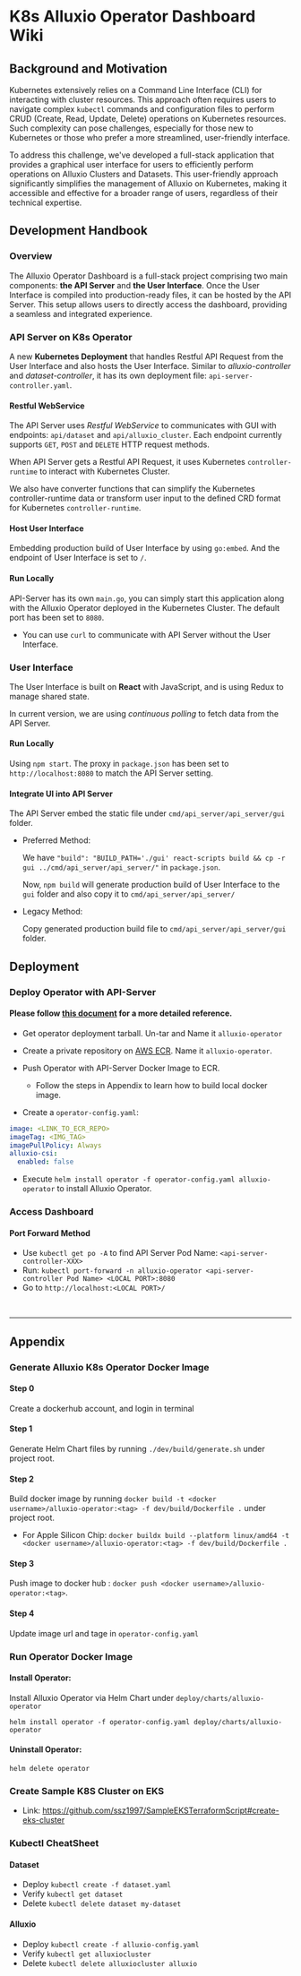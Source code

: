 # K8s Alluxio Operator Dashboard Wiki

## Background and Motivation

Kubernetes extensively relies on a Command Line Interface (CLI) for interacting with cluster resources. This approach often requires users to navigate complex `kubectl` commands and configuration files to perform CRUD (Create, Read, Update, Delete) operations on Kubernetes resources. Such complexity can pose challenges, especially for those new to Kubernetes or those who prefer a more streamlined, user-friendly interface.

To address this challenge, we've developed a full-stack application that provides a graphical user interface for users to efficiently perform operations on Alluxio Clusters and Datasets. This user-friendly approach significantly simplifies the management of Alluxio on Kubernetes, making it accessible and effective for a broader range of users, regardless of their technical expertise.

## Development Handbook

### Overview
The Alluxio Operator Dashboard is a full-stack project comprising two main components: **the API Server** and **the User Interface**. Once the User Interface is compiled into production-ready files, it can be hosted by the API Server. This setup allows users to directly access the dashboard, providing a seamless and integrated experience.

### API Server on K8s Operator
A new **Kubernetes Deployment** that handles Restful API Request from the User Interface and also hosts the User Interface. Similar to _alluxio-controller_ and _dataset-controller_, it has its own deployment file: `api-server-controller.yaml`. 

#### Restful WebService
The API Server uses _Restful WebService_ to communicates with GUI with endpoints: `api/dataset` and `api/alluxio_cluster`. Each endpoint currently supports `GET`, `POST` and `DELETE` HTTP request methods.

When API Server gets a Restful API Request, it uses Kubernetes `controller-runtime` to interact with Kubernetes Cluster. 

We also have converter functions that can simplify the Kubernetes controller-runtime data or transform user input to the defined CRD format for Kubernetes `controller-runtime`.

#### Host User Interface
Embedding production build of User Interface by using `go:embed`. And the endpoint of User Interface is set to `/`. 

#### Run Locally
API-Server has its own `main.go`, you can simply start this application along with the Alluxio Operator deployed in the Kubernetes Cluster. The default port has been set to `8080`.

- You can use `curl` to communicate with API Server without the User Interface.


### User Interface
The User Interface is built on **React** with JavaScript, and is using Redux to manage shared state. 

In current version, we are using *continuous polling* to fetch data from the API Server.

#### Run Locally
Using `npm start`. The proxy in `package.json` has been set to `http://localhost:8080` to match the API Server setting.

#### Integrate UI into API Server
The API Server embed the static file under `cmd/api_server/api_server/gui` folder.

- Preferred Method:

  We have `"build": "BUILD_PATH='./gui' react-scripts build && cp -r gui ../cmd/api_server/api_server/"` in `package.json`.

  Now, `npm build` will generate production build of User Interface to the `gui` folder and also copy it to `cmd/api_server/api_server/`


- Legacy Method:

  Copy generated production build file to `cmd/api_server/api_server/gui` folder.


## Deployment
### Deploy Operator with API-Server
#### Please follow [this document](https://tachyonnexus.atlassian.net/wiki/spaces/ENGINEERIN/pages/86147073/K8S+Operator+Wiki#Prerequisites) for a more detailed reference.
- Get operator deployment tarball. Un-tar and Name it `alluxio-operator`

- Create a private repository on [AWS ECR](https://docs.aws.amazon.com/AmazonECR/latest/userguide/repository-create.html). Name it `alluxio-operator`.

- Push Operator with API-Server Docker Image to ECR.
  * Follow the steps in Appendix to learn how to build local docker image.

- Create a `operator-config.yaml`:
```yaml
image: <LINK_TO_ECR_REPO>
imageTag: <IMG_TAG>
imagePullPolicy: Always
alluxio-csi:
  enabled: false
```

- Execute `helm install operator -f operator-config.yaml alluxio-operator` to install Alluxio Operator.

### Access Dashboard
#### Port Forward Method
- Use  `kubectl get po -A` to find API Server Pod Name: `<api-server-controller-XXX>`
- Run: `kubectl port-forward -n alluxio-operator <api-server-controller Pod Name> <LOCAL PORT>:8080`
- Go to `http://localhost:<LOCAL PORT>/`

<br>

-----------
## Appendix

### Generate Alluxio K8s Operator Docker Image
#### Step 0
Create a dockerhub account, and login in terminal

#### Step 1
Generate Helm Chart files by running `./dev/build/generate.sh` under project root.

#### Step 2
Build docker image by running `docker build -t <docker username>/alluxio-operator:<tag> -f dev/build/Dockerfile .` under project root.

* For Apple Silicon Chip: `docker buildx build --platform linux/amd64 -t <docker username>/alluxio-operator:<tag> -f dev/build/Dockerfile .`

#### Step 3
Push image to docker hub : `docker push <docker username>/alluxio-operator:<tag>`.

#### Step 4
Update image url and tage in ```operator-config.yaml```

### Run Operator Docker Image 
#### Install Operator:
Install Alluxio Operator via Helm Chart under `deploy/charts/alluxio-operator`
  
  `helm install operator -f operator-config.yaml deploy/charts/alluxio-operator`

#### Uninstall Operator:
  `helm delete operator `

### Create Sample K8S Cluster on EKS
* Link: https://github.com/ssz1997/SampleEKSTerraformScript#create-eks-cluster

### Kubectl CheatSheet
#### Dataset
- Deploy `kubectl create -f dataset.yaml`
- Verify `kubectl get dataset`
- Delete `kubectl delete dataset my-dataset`

#### Alluxio
- Deploy `kubectl create -f alluxio-config.yaml`
- Verify `kubectl get alluxiocluster`
- Delete `kubectl delete alluxiocluster alluxio`
